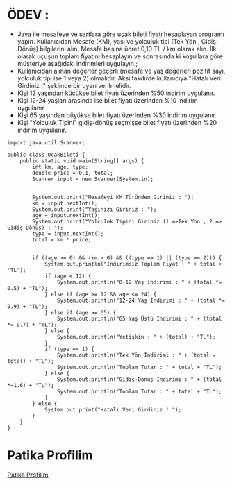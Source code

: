 # ÖDEV :
* Java ile mesafeye ve şartlara göre uçak bileti fiyatı hesaplayan programı yapın. Kullanıcıdan Mesafe (KM), yaşı ve yolculuk tipi (Tek Yön , Gidiş-Dönüş) bilgilerini alın. Mesafe başına ücret 0,10 TL / km olarak alın. İlk olarak uçuşun toplam fiyatını hesaplayın ve sonrasında ki koşullara göre müşteriye aşağıdaki indirimleri uygulayın.;
* Kullanıcıdan alınan değerler geçerli (mesafe ve yaş değerleri pozitif sayı, yolculuk tipi ise 1 veya 2) olmalıdır. Aksi takdirde kullanıcıya "Hatalı Veri Girdiniz !" şeklinde bir uyarı verilmelidir.
* Kişi 12 yaşından küçükse bilet fiyatı üzerinden %50 indirim uygulanır.
* Kişi 12-24 yaşları arasında ise bilet fiyatı üzerinden %10 indirim uygulanır.
* Kişi 65 yaşından büyükse bilet fiyatı üzerinden %30 indirim uygulanır.
* Kişi "Yolculuk Tipini" gidiş-dönüş seçmişse bilet fiyatı üzerinden %20 indirim uygulanır.

```
import java.util.Scanner;

public class UcakBileti {
    public static void main(String[] args) {
        int km, age, type;
        double price = 0.1, total;
        Scanner input = new Scanner(System.in);


        System.out.print("Mesafeyi KM Türündem Giriniz : ");
        km = input.nextInt();
        System.out.print("Yaşınızı Giriniz : ");
        age = input.nextInt();
        System.out.print("Yolculuk Tipini Giriniz (1 =>Tek Yön , 2 => Gidiş-Dönüş) : ");
        type = input.nextInt();
        total = km * price;


        if ((age >= 0) && (km > 0) && ((type == 1) || (type == 2))) {
            System.out.println("İndirimsiz Toplam Fiyat : " + total + "TL");
            if (age < 12) {
                System.out.println("0-12 Yaş indirimi : " + (total *= 0.5) + "TL");
            } else if (age >= 12 && age <= 24) {
                System.out.println("12-24 Yaş İndirimi : " + (total *= 0.9) + "TL");
            } else if (age >= 65) {
                System.out.println("65 Yaş Üstü İndirimi : " + (total *= 0.7) + "TL");
            } else {
                System.out.println("Yetişkin : " + (total) + "TL");
            }
            if (type == 1) {
                System.out.println("Tek Yön İndirimi : " + (total = total) + "TL");
                System.out.println("Toplam Tutar : " + total + "TL");
            } else {
                System.out.println("Gidiş-Dönüş İndirimi : " + (total *=1.6) + "TL");
                System.out.println("Toplam Tutar : " + total + "TL");
            }
        } else {
            System.out.print("Hatalı Veri Girdiniz ! ");
        }
    }
}
```
# Patika Profilim
<a href='https://academy.patika.dev/profile'><u>Patika Profilim</u></a>